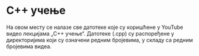 # C++ учење
На овом месту се налазе све датотеке које су коришћене у YouTube видео лекцијама „C++ учење“. Датотеке (.срр) су распоређене у директоријима који су означени редним бројевима, у складу са редним бројевима видеа.
